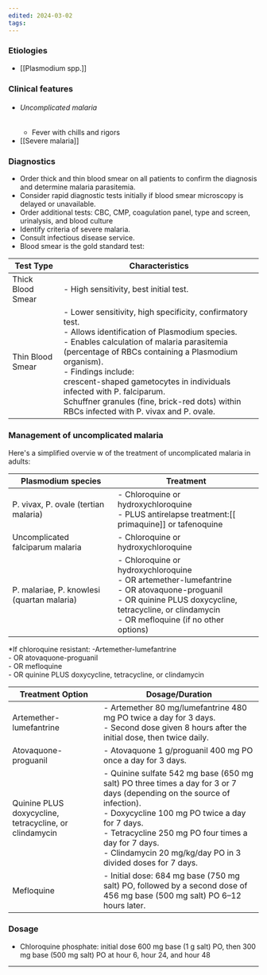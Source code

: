 ```yaml
---
edited: 2024-03-02
tags:
---
```

### Etiologies
- [[Plasmodium spp.]] 
### Clinical features
- ###### Uncomplicated malaria
	- Fever with chills and rigors
- [[Severe malaria]] 
### Diagnostics
- Order thick and thin blood smear on all patients to confirm the diagnosis and determine malaria parasitemia.
- Consider rapid diagnostic tests initially if blood smear microscopy is delayed or unavailable.
- Order additional tests: CBC, CMP, coagulation panel, type and screen, urinalysis, and blood culture
- Identify criteria of severe malaria.
- Consult infectious disease service.
- Blood smear is the gold standard test:

| Test Type         | Characteristics                                                                                                                                                                                                                                                                                                                                                                                                          |
| ----------------- | ------------------------------------------------------------------------------------------------------------------------------------------------------------------------------------------------------------------------------------------------------------------------------------------------------------------------------------------------------------------------------------------------------------------------ |
| Thick Blood Smear | - High sensitivity, best initial test.                                                                                                                                                                                                                                                                                                                                                                                   |
| Thin Blood Smear  | - Lower sensitivity, high specificity, confirmatory test. <br> - Allows identification of Plasmodium species. <br> - Enables calculation of malaria parasitemia (percentage of RBCs containing a Plasmodium organism). <br> - Findings include:<br>crescent-shaped gametocytes in individuals infected with P. falciparum.<br>Schuffner granules (fine, brick-red dots) within RBCs infected with P. vivax and P. ovale. |

### Management of uncomplicated malaria
Here's a simplified overvie
w of the treatment of uncomplicated malaria in adults:

| Plasmodium species                         | Treatment                                                                                                                                                                                                        |
| ------------------------------------------ | ---------------------------------------------------------------------------------------------------------------------------------------------------------------------------------------------------------------- |
| P. vivax, P. ovale (tertian malaria)       | - Chloroquine or hydroxychloroquine <br> - PLUS antirelapse treatment:[[ primaquine]] or tafenoquine <br>                                                                                                        |
| Uncomplicated falciparum malaria           | - Chloroquine or hydroxychloroquine                                                                                                                                                                              |
| P. malariae, P. knowlesi (quartan malaria) | - Chloroquine or hydroxychloroquine <br> - OR artemether-lumefantrine <br> - OR atovaquone-proguanil <br> - OR quinine PLUS doxycycline, tetracycline, or clindamycin <br> - OR mefloquine (if no other options) |
*If chloroquine resistant: 
-Artemether-lumefantrine <br> - OR atovaquone-proguanil <br> - OR mefloquine <br> - OR quinine PLUS doxycycline, tetracycline, or clindamycin

| Treatment Option                                       | Dosage/Duration                                                                                                                                                                                                                                                                                            |
| ------------------------------------------------------ | ---------------------------------------------------------------------------------------------------------------------------------------------------------------------------------------------------------------------------------------------------------------------------------------------------------- |
| Artemether-lumefantrine                                | - Artemether 80 mg/lumefantrine 480 mg PO twice a day for 3 days. <br> - Second dose given 8 hours after the initial dose, then twice daily.                                                                                                                                                               |
| Atovaquone-proguanil                                   | - Atovaquone 1 g/proguanil 400 mg PO once a day for 3 days.                                                                                                                                                                                                                                                |
| Quinine PLUS doxycycline, tetracycline, or clindamycin | - Quinine sulfate 542 mg base (650 mg salt) PO three times a day for 3 or 7 days (depending on the source of infection). <br> - Doxycycline 100 mg PO twice a day for 7 days. <br> - Tetracycline 250 mg PO four times a day for 7 days. <br> - Clindamycin 20 mg/kg/day PO in 3 divided doses for 7 days. |
| Mefloquine                                             | - Initial dose: 684 mg base (750 mg salt) PO, followed by a second dose of 456 mg base (500 mg salt) PO 6–12 hours later.                                                                                                                                                                                  |

### Dosage
- Chloroquine phosphate: initial dose 600 mg base (1 g salt) PO, then 300 mg base (500 mg salt) PO at hour 6, hour 24, and hour 48


---
